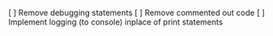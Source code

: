 [ ] Remove debugging statements
[ ] Remove commented out code
[ ] Implement logging (to console) inplace of print statements